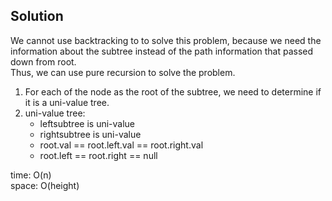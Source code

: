 ## Solution
We cannot use backtracking to to solve this problem, because we need the information about the subtree instead of the path information that passed down from root.<br>
Thus, we can use pure recursion to solve the problem.<br>
1. For each of the node as the root of the subtree, we need to determine if it is a uni-value tree.
2. uni-value tree:
    - leftsubtree is uni-value
    - rightsubtree is uni-value
    - root.val == root.left.val == root.right.val
    - root.left == root.right == null

time: O(n)<br>
space: O(height)
